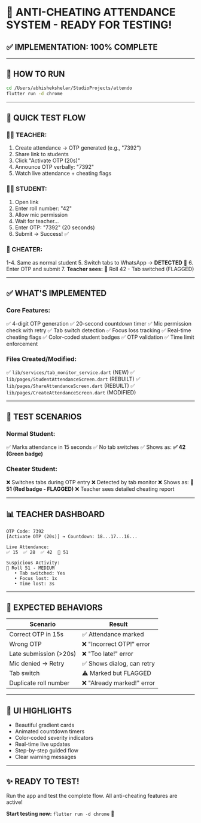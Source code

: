 # 🎉 ANTI-CHEATING ATTENDANCE SYSTEM - READY FOR TESTING!

## ✅ IMPLEMENTATION: 100% COMPLETE

---

## 🚀 HOW TO RUN

```bash
cd /Users/abhishekshelar/StudioProjects/attendo
flutter run -d chrome
```

---

## 🧪 QUICK TEST FLOW

### 👨‍🏫 TEACHER:
1. Create attendance → OTP generated (e.g., "7392")
2. Share link to students
3. Click "Activate OTP (20s)"
4. Announce OTP verbally: "7392"
5. Watch live attendance + cheating flags

### 👨‍🎓 STUDENT:
1. Open link
2. Enter roll number: "42"
3. Allow mic permission
4. Wait for teacher...
5. Enter OTP: "7392" (20 seconds)
6. Submit → Success! ✅

### 🚨 CHEATER:
1-4. Same as normal student
5. Switch tabs to WhatsApp → **DETECTED** 🔴
6. Enter OTP and submit
7. **Teacher sees:** 🔴 Roll 42 - Tab switched (FLAGGED)

---

## ✅ WHAT'S IMPLEMENTED

### Core Features:
✅ 4-digit OTP generation
✅ 20-second countdown timer
✅ Mic permission check with retry
✅ Tab switch detection
✅ Focus loss tracking
✅ Real-time cheating flags
✅ Color-coded student badges
✅ OTP validation
✅ Time limit enforcement

### Files Created/Modified:
✅ `lib/services/tab_monitor_service.dart` (NEW)
✅ `lib/pages/StudentAttendanceScreen.dart` (REBUILT)
✅ `lib/pages/ShareAttendanceScreen.dart` (REBUILT)
✅ `lib/pages/CreateAttendanceScreen.dart` (MODIFIED)

---

## 🎯 TEST SCENARIOS

### Normal Student:
✅ Marks attendance in 15 seconds
✅ No tab switches
✅ Shows as: **✅ 42 (Green badge)**

### Cheater Student:
❌ Switches tabs during OTP entry
❌ Detected by tab monitor
❌ Shows as: **🔴 51 (Red badge - FLAGGED)**
❌ Teacher sees detailed cheating report

---

## 📊 TEACHER DASHBOARD

```
OTP Code: 7392
[Activate OTP (20s)] → Countdown: 18...17...16...

Live Attendance:
✅ 15  ✅ 28  ✅ 42  🔴 51

Suspicious Activity:
🔴 Roll 51 - MEDIUM
   • Tab switched: Yes
   • Focus lost: 1x
   • Time lost: 3s
```

---

## 🐛 EXPECTED BEHAVIORS

| Scenario | Result |
|----------|--------|
| Correct OTP in 15s | ✅ Attendance marked |
| Wrong OTP | ❌ "Incorrect OTP!" error |
| Late submission (>20s) | ❌ "Too late!" error |
| Mic denied → Retry | ✅ Shows dialog, can retry |
| Tab switch | ⚠️ Marked but FLAGGED |
| Duplicate roll number | ❌ "Already marked!" error |

---

## 🎨 UI HIGHLIGHTS

- Beautiful gradient cards
- Animated countdown timers
- Color-coded severity indicators
- Real-time live updates
- Step-by-step guided flow
- Clear warning messages

---

## ✨ READY TO TEST!

Run the app and test the complete flow. All anti-cheating features are active!

**Start testing now:** `flutter run -d chrome` 🚀
